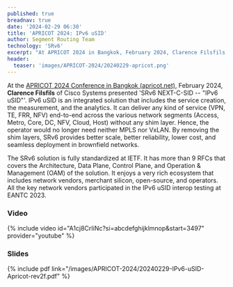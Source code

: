 ```yaml
---
published: true
breadnav: true
date: '2024-02-29 06:30'
title: 'APRICOT 2024: IPv6 uSID'
author: Segment Routing Team
technology: 'SRv6'
excerpt: "At APRICOT 2024 in Bangkok, February 2024, Clarence Filsfils of Cisco Systems presented 'SRv6 NEXT-C-SID — \"IPv6 uSID\"'"
header:
  teaser: 'images/APRICOT-2024/20240229-apricot.png'
---
```

At the [APRICOT 2024 Conference in Bangkok (apricot.net)](https://2024.apricot.net/), February 2024, **Clarence Filsfils** of Cisco Systems presented \'SRv6 NEXT-C-SID -- "IPv6 uSID"\'.
IPv6 uSID is an integrated solution that includes the service creation, the measurement, and the analytics. It can deliver any kind of service (VPN, TE, FRR, NFV) end-to-end across the various network segments (Access, Metro, Core, DC, NFV, Cloud, Host) without any shim layer. Hence, the operator would no longer need neither MPLS nor VxLAN. By removing the shim layers, SRv6 provides better scale, better reliability, lower cost, and seamless deployment in brownfield networks.

The SRv6 solution is fully standardized at IETF. It has more than 9 RFCs that covers the Architecture, Data Plane, Control Plane, and Operation & Management (OAM) of the solution. It enjoys a very rich ecosystem that includes network vendors, merchant silicon, open-source, and operators. All the key network vendors participated in the IPv6 uSID interop testing at EANTC 2023.

### Video

{% include video id="A1cj8CrIiNc?si=abcdefghijklmnop&amp;start=3497" provider="youtube" %}

### Slides

{% include pdf link="/images/APRICOT-2024/20240229-IPv6-uSID-Apricot-rev2f.pdf" %}

